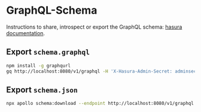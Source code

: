 # GraphQL-Schema

Instructions to share, introspect or export the GraphQL schema: [hasura documentation](https://hasura.io/docs/1.0/graphql/manual/schema/export-graphql-schema.html).

## Export `schema.graphql`

```zsh
npm install -g graphqurl
gq http://localhost:8080/v1/graphql -H 'X-Hasura-Admin-Secret: adminsecretkey' --introspect > schema.graphql
```

## Export `schema.json`

```zsh
npx apollo schema:download --endpoint http://localhost:8080/v1/graphql --header 'X-Hasura-Admin-Secret: adminsecretkey'
```
